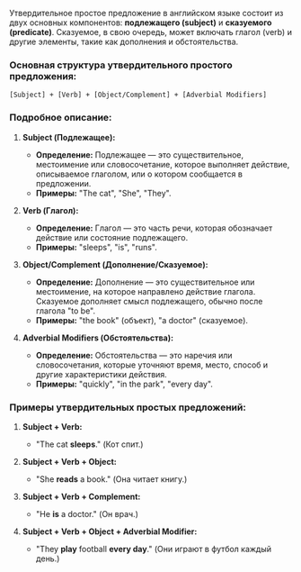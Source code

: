 Утвердительное простое предложение в английском языке состоит из двух основных компонентов: **подлежащего (subject)** и **сказуемого (predicate)**. Сказуемое, в свою очередь, может включать глагол (verb) и другие элементы, такие как дополнения и обстоятельства.

### Основная структура утвердительного простого предложения:
```
[Subject] + [Verb] + [Object/Complement] + [Adverbial Modifiers]
```

### Подробное описание:

1. **Subject (Подлежащее):**
   - **Определение:** Подлежащее — это существительное, местоимение или словосочетание, которое выполняет действие, описываемое глаголом, или о котором сообщается в предложении.
   - **Примеры:** "The cat", "She", "They".

2. **Verb (Глагол):**
   - **Определение:** Глагол — это часть речи, которая обозначает действие или состояние подлежащего.
   - **Примеры:** "sleeps", "is", "runs".

3. **Object/Complement (Дополнение/Сказуемое):**
   - **Определение:** Дополнение — это существительное или местоимение, на которое направлено действие глагола. Сказуемое дополняет смысл подлежащего, обычно после глагола "to be".
   - **Примеры:** "the book" (объект), "a doctor" (сказуемое).

4. **Adverbial Modifiers (Обстоятельства):**
   - **Определение:** Обстоятельства — это наречия или словосочетания, которые уточняют время, место, способ и другие характеристики действия.
   - **Примеры:** "quickly", "in the park", "every day".

### Примеры утвердительных простых предложений:
1. **Subject + Verb:**
   - "The cat **sleeps**." (Кот спит.)

2. **Subject + Verb + Object:**
   - "She **reads** a book." (Она читает книгу.)

3. **Subject + Verb + Complement:**
   - "He **is** a doctor." (Он врач.)

4. **Subject + Verb + Object + Adverbial Modifier:**
   - "They **play** football **every day**." (Они играют в футбол каждый день.)
